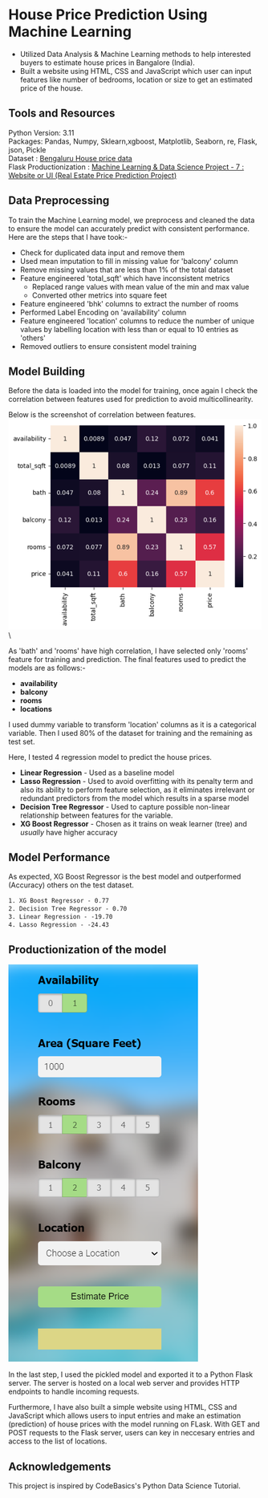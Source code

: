 # House Price Prediction Using Machine Learning
- Utilized Data Analysis & Machine Learning methods to help interested buyers to estimate house prices in Bangalore (India).
- Built a website using HTML, CSS and JavaScript which user can input features like number of bedrooms, location or size to get an estimated price of the house.


## Tools and Resources
Python Version: 3.11\
Packages: Pandas, Numpy, Sklearn,xgboost,  Matplotlib, Seaborn, re, Flask, json, Pickle\
Dataset : [Bengaluru House price data](https://www.kaggle.com/datasets/amitabhajoy/bengaluru-house-price-data)\
Flask Productionization : [Machine Learning & Data Science Project - 7 : Website or UI (Real Estate Price Prediction Project)](https://www.youtube.com/watch?v=rD2xumR98w8&t=98s)
## Data Preprocessing
To train the Machine Learning model, we preprocess and cleaned the data to ensure the model can accurately predict with consistent performance. Here are the steps that I have took:-

- Check for duplicated data input and remove them
- Used mean imputation to fill in missing value for 'balcony' column 
- Remove missing values that are less than 1% of the total dataset
- Feature engineered 'total_sqft' which have inconsistent metrics 
    - Replaced range values with mean value of the min and max value
    - Converted other metrics into square feet
- Feature engineered 'bhk' columns to extract the number of rooms
- Performed Label Encoding on 'availability' column
- Feature engineered 'location' columns to reduce the number of unique values by labelling location with less than or equal to 10 entries as 'others'
- Removed outliers to ensure consistent model training
 
 
## Model Building
Before the data is loaded into the model for training, once again I check the correlation between features used for prediction to avoid multicollinearity.

Below is the screenshot of correlation between features.\
![correlation_of_features](https://github.com/BryanNGYH/House-Price-Prediction-Project/blob/master/image/correlation_of_features.png?raw=true)\

As 'bath' and 'rooms' have high correlation, I have selected only 'rooms' feature for training and prediction. The final features used to predict the models are as follows:-
- **availability**
- **balcony**
- **rooms**
- **locations**

I used dummy variable to transform 'location' columns as it is a categorical variable. Then I used 80% of the dataset for training and the remaining as test set.

Here, I tested 4 regression model to predict the house prices. 

- **Linear Regression** - Used as a baseline model
- **Lasso Regression** - Used to avoid overfitting with its penalty term and also its ability to perform feature selection, as it eliminates irrelevant or redundant predictors from the model which results in a sparse model
- **Decision Tree Regressor** - Used to capture possible non-linear relationship between features for the variable.
- **XG Boost Regressor** - Chosen as it trains on weak learner (tree) and *usually* have higher accuracy


## Model Performance
As expected, XG Boost Regressor is the best model and outperformed (Accuracy) others on the test dataset.

    1. XG Boost Regressor - 0.77
    2. Decision Tree Regressor - 0.70
    3. Linear Regression - -19.70
    4. Lasso Regression - -24.43
## Productionization of the model
![UI](https://github.com/BryanNGYH/House-Price-Prediction-Project/blob/master/image/UI%20picture.png?raw=true)

In the last step, I used the pickled model and exported it to a Python Flask server. The server is hosted on a local web server and provides HTTP endpoints to handle incoming requests.

Furthermore, I have also built a simple website using HTML, CSS and JavaScript which allows users to input entries and make an estimation (prediction) of house prices with the model running on FLask. With GET and POST requests to the Flask server, users can key in neccesary entries and access to the list of locations.
## Acknowledgements
This project is inspired by CodeBasics's Python Data Science Tutorial.

